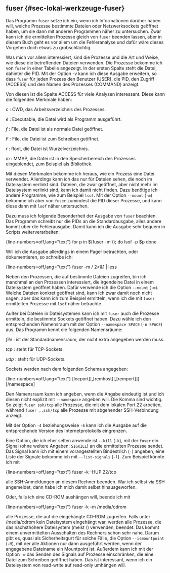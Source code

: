 
## fuser {#sec-lokal-werkzeuge-fuser}

Das Programm `fuser` setze ich ein, wenn ich Informationen darüber
haben will, welche Prozesse bestimmte Dateien oder Netzwerksockets geöffnet
haben, um sie dann mit anderen Programmen näher zu untersuchen.
Zwar kann ich die ermittelten Prozesse gleich von `fuser` beenden lassen,
aber in diesem Buch geht es vor allem um die Fehleranalyse und dafür wäre
dieses Vorgehen doch etwas zu grobschlächtig.

Was mich vor allem interessiert, sind die Prozesse und die Art und Weise,
wie diese die betreffenden Dateien verwenden.
Die Prozesse bekomme ich von `fuser` in einer Tabelle angezeigt.
In der ersten Spalte
steht die Datei, dahinter die PID. Mit der Option -v kann ich diese Ausgabe
erweitern, so dass `fuser` für jeden Prozess den Benutzer (USER), die PID, den
Zugriff (ACCESS) und den Namen des Prozesses (COMMAND) anzeigt.

Von diesen ist die Spalte ACCESS für viele Analysen interessant.
Diese kann die folgenden Merkmale haben:

*c*
: CWD, das Arbeitsverzeichnis des Prozesses.

*e*
: Executable, die Datei wird als Programm ausgeführt.

*f*
: File, die Datei ist als normale Datei geöffnet.

*F*
: File, die Datei ist zum Schreiben geöffnet.

*r*
: Root, die Datei ist Wurzelverzeichnis.

*m*
: MMAP, die Datei ist in den Speicherbereich des Prozesses
eingeblendet, zum Beispiel als Bibliothek.

Mit diesen Merkmalen bekomme ich heraus, wie ein Prozess eine Datei
verwendet.
Allerdings kann ich das nur für Dateien sehen, die noch im
Dateisystem verlinkt sind. Dateien, die zwar geöffnet, aber nicht mehr im
Dateisystem verlinkt sind, kann ich damit nicht finden.
Dazu benötige ich andere Programme, wie zum Beispiel `lsof`.
Mit der Option `--mount` (`-m`) bekomme ich aber von `fuser` zumindest die
PID dieser Prozesse, und kann diese dann mit `lsof` näher untersuchen.

Dazu muss ich folgende Besonderheit der Ausgabe von `fuser` beachten.
Das Programm schreibt nur die PIDs an die Standardausgabe, alles andere kommt
über die Fehlerausgabe.
Damit kann ich die Ausgabe sehr bequem in Scripts weiterverarbeiten:

{line-numbers=off,lang="text"}
    for p in $(fuser -m /); do
        lsof -p $p
    done

Will ich die Ausgabe allerdings in einem Pager betrachten, oder
dokumentieren, so schreibe ich:

{line-numbers=off,lang="text"}
    fuser -m / 2>&1 | less

Neben den Prozessen, die auf bestimmte Dateien zugreifen, bin ich manchmal
an den Prozessen interessiert, die irgendeine Datei in einem Dateisystem
geöffnet haben.
Dafür verwende ich die Option `--mount` (`-m`).
Welche Dateien konkret geöffnet sind, kann ich zwar damit noch nicht sagen,
aber das kann ich zum Beispiel ermitteln, wenn ich die mit `fuser` ermittelten
Prozesse mit `lsof` näher betrachte.

Außer bei Dateien in Dateisystemen kann ich mit `fuser` auch die Prozesse
ermitteln, die bestimmte Sockets geöffnet haben.
Dazu wähle ich den entsprechenden Namensraum mit der Option `--namespace SPACE`
(`-n SPACE`) aus.
Das Programm kennt die folgenden Namensräume:

*file*
: ist der Standardnamensraum, der nicht extra angegeben werden muss.

*tcp*
: steht für TCP-Sockets.

*udp*
: steht für UDP-Sockets.

Sockets werden nach dem folgenden Schema angegeben:

{line-numbers=off,lang="text"}
    [locport][,[remhost][,[remport]]][/namespace]

Den Namensraum kann ich angeben, wenn die Angabe eindeutig ist und ich
diesen nicht explizit mit `--namespace` angeben will.
Die Komma sind wichtig.
So zeigt `fuser ssh/tcp` alle Prozesse, die mit
dem lokalen Port 22 arbeiten, während `fuser ,,ssh/tcp` alle Prozesse mit
abgehender SSH-Verbindung anzeigt.

Mit der Option `-4` beziehungsweise `-6` kann ich die Ausgabe auf
die entsprechende Version des Internetprotokolls eingrenzen.

Eine Option, die ich eher selten anwende ist `--kill` (`-k`), mit
der `fuser` ein Signal (ohne weitere Angaben: `SIGKILL`) an die
ermittelten Prozesse sendet.
Das Signal kann ich mit einem vorangestellten
Bindestrich (`-`) angeben, eine Liste der Signale bekomme ich mit
`--list-signals` (`-l`).
Zum Beispiel könnte ich mit

{line-numbers=off,lang="text"}
    fuser -k -HUP 22/tcp

alle SSH-Anmeldungen an diesem Rechner beenden. War ich selbst via SSH
angemeldet, dann habe ich mich damit selbst hinausgeworfen.

Oder, falls ich eine CD-ROM aushängen will, beende ich mit

{line-numbers=off,lang="text"}
    fuser -k -m /media/cdrom

alle Prozesse, die auf die eingehängte CD-ROM zugreifen.
Falls unter /media/cdrom kein Dateisystem eingehängt war, werden alle Prozesse,
die das nächsthöhere Dateisystem (meist /) verwenden, beendet.
Das kommt einem unvermittelten Ausschalten des Rechners schon sehr nahe.
Darum gibt es, quasi als
Sicherheitsgurt für solche Fälle, die Option `--ismountpoint`
(`-M`), mit der alle Aktionen nur dann ausgeführt werden, wenn der
angegebene Dateiname ein Mountpoint ist.
Außerdem kann ich mit der Option `-w` das Senden des Signals auf Prozesse
einschränken, die eine Datei zum Schreiben geöffnet haben.
Das ist interessant, wenn ich ein Dateisystem
von read-write auf read-only umhängen will.

